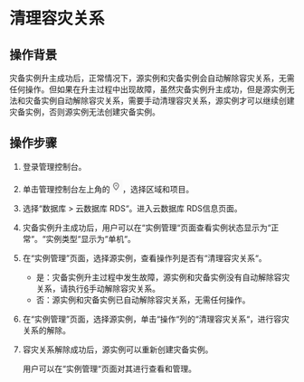 # 清理容灾关系<a name="rds_02_0039"></a>

## 操作背景<a name="section141468212191"></a>

灾备实例升主成功后，正常情况下，源实例和灾备实例会自动解除容灾关系，无需任何操作。但如果在升主过程中出现故障，虽然灾备实例升主成功，但是源实例无法和灾备实例自动解除容灾关系，需要手动清理容灾关系，源实例才可以继续创建灾备实例，否则源实例无法创建灾备实例。

## 操作步骤<a name="section14348191422814"></a>

1.  登录管理控制台。
2.  单击管理控制台左上角的![](figures/Region灰色图标.png)，选择区域和项目。
3.  选择“数据库  \>  云数据库 RDS“。进入云数据库 RDS信息页面。
4.  灾备实例升主成功后，用户可以在“实例管理“页面查看实例状态显示为“正常“。“实例类型“显示为“单机“。
5.  在“实例管理”页面，选择源实例，查看操作列是否有“清理容灾关系“。
    -   是：灾备实例升主过程中发生故障，源实例和灾备实例没有自动解除容灾关系，请执行[6](#li93111742591)手动解除容灾关系。
    -   否：源实例和灾备实例已自动解除容灾关系，无需任何操作。

6.  <a name="li93111742591"></a>在“实例管理”页面，选择源实例，单击“操作“列的“清理容灾关系“，进行容灾关系的解除。
7.  容灾关系解除成功后，源实例可以重新创建灾备实例。

    用户可以在“实例管理“页面对其进行查看和管理。


